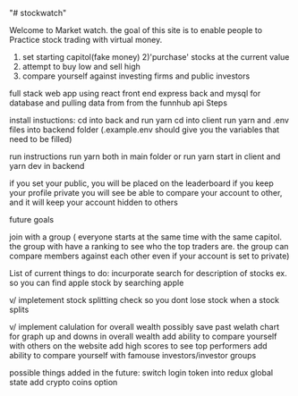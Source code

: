"# stockwatch" 

Welcome to Market watch.
the goal of this site is to enable people to Practice stock trading with virtual money.


1) set starting capitol(fake money)
2)'purchase' stocks at the current value
3) attempt to buy low and sell high
4) compare yourself against investing firms and public investors

full stack web app using react front end express back and mysql for database and pulling data from from the funnhub api
Steps

install instuctions:
cd into back and run yarn
cd into client run yarn
and .env files into backend folder (.example.env should give you the variables that need to be filled)

run instructions
run yarn both in main folder or 
run yarn start in client and yarn dev in backend


if you set your public, you will be placed on the leaderboard
if you keep your profile private you will see be able to compare your account to other, and it will keep your account hidden to others


future goals


join with a group ( everyone starts at the same time with the same capitol. the group with have a ranking to see who the top traders are. the group can compare members against each other even if your account is set to private)



List of current things to do:
incurporate search for description of stocks 
ex. so you can find apple stock by searching apple

v/ impletement stock splitting check so you dont lose stock when a stock splits

v/ implement calulation for overall wealth
possibly save past welath chart for graph  up and downs in overall wealth
add ability to compare yourself with others on the website
add high scores to see top performers
add ability to compare yourself with famouse investors/investor groups


possible things added in the future:
switch login token into redux global state
add crypto coins option